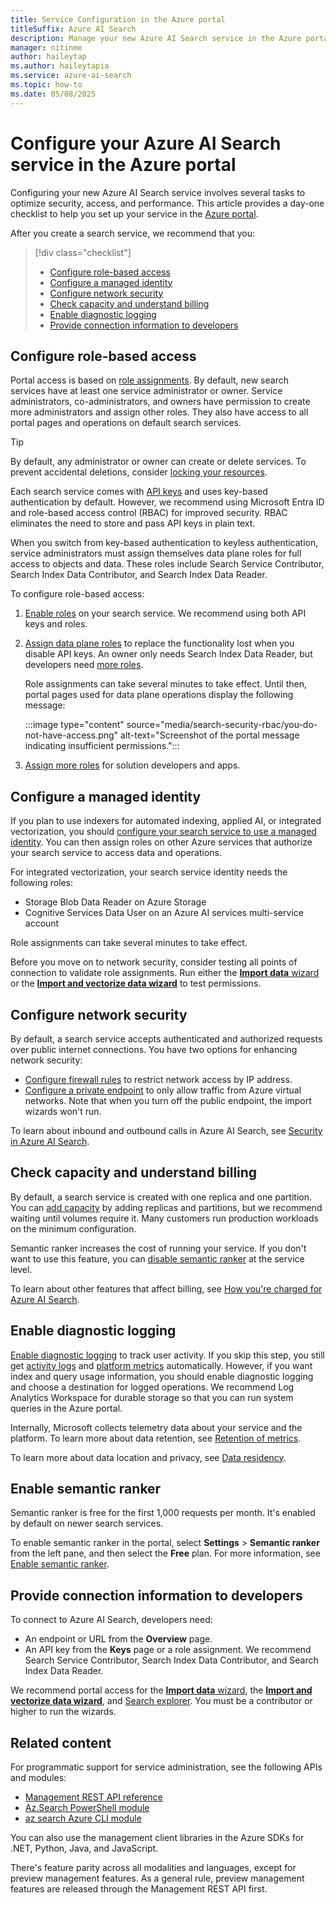 ```yaml
---
title: Service Configuration in the Azure portal
titleSuffix: Azure AI Search
description: Manage your new Azure AI Search service in the Azure portal. This article provides a day-one checklist for configuring RBAC, managed identities, network security, and more.
manager: nitinme
author: haileytap
ms.author: haileytapia
ms.service: azure-ai-search
ms.topic: how-to
ms.date: 05/08/2025
---
```


# Configure your Azure AI Search service in the Azure portal

Configuring your new Azure AI Search service involves several tasks to optimize security, access, and performance. This article provides a day-one checklist to help you set up your service in the [Azure portal](https://portal.azure.com).

After you create a search service, we recommend that you:

> [!div class="checklist"]
>
> + [Configure role-based access](#configure-role-based-access)
> + [Configure a managed identity](#configure-a-managed-identity)
> + [Configure network security](#configure-network-security)
> + [Check capacity and understand billing](#check-capacity-and-understand-billing)
> + [Enable diagnostic logging](#enable-diagnostic-logging)
> + [Provide connection information to developers](#provide-connection-information-to-developers)

## Configure role-based access

Portal access is based on [role assignments](search-security-rbac.md). By default, new search services have at least one service administrator or owner. Service administrators, co-administrators, and owners have permission to create more administrators and assign other roles. They also have access to all portal pages and operations on default search services.

> [!TIP]
> By default, any administrator or owner can create or delete services. To prevent accidental deletions, consider [locking your resources](/azure/azure-resource-manager/management/lock-resources).

Each search service comes with [API keys](search-security-api-keys.md) and uses key-based authentication by default. However, we recommend using Microsoft Entra ID and role-based access control (RBAC) for improved security. RBAC eliminates the need to store and pass API keys in plain text.

When you switch from key-based authentication to keyless authentication, service administrators must assign themselves data plane roles for full access to objects and data. These roles include Search Service Contributor, Search Index Data Contributor, and Search Index Data Reader.

To configure role-based access:

1. [Enable roles](search-security-enable-roles.md) on your search service. We recommend using both API keys and roles.

1. [Assign data plane roles](search-security-rbac.md) to replace the functionality lost when you disable API keys. An owner only needs Search Index Data Reader, but developers need [more roles](search-security-rbac.md#assign-roles).

   Role assignments can take several minutes to take effect. Until then, portal pages used for data plane operations display the following message:

   :::image type="content" source="media/search-security-rbac/you-do-not-have-access.png" alt-text="Screenshot of the portal message indicating insufficient permissions.":::

1. [Assign more roles](search-security-rbac.md) for solution developers and apps.

## Configure a managed identity

If you plan to use indexers for automated indexing, applied AI, or integrated vectorization, you should [configure your search service to use a managed identity](search-howto-managed-identities-data-sources.md). You can then assign roles on other Azure services that authorize your search service to access data and operations.

For integrated vectorization, your search service identity needs the following roles:

+ Storage Blob Data Reader on Azure Storage
+ Cognitive Services Data User on an Azure AI services multi-service account

Role assignments can take several minutes to take effect.

Before you move on to network security, consider testing all points of connection to validate role assignments. Run either the [**Import data** wizard](search-get-started-portal.md) or the [**Import and vectorize data wizard**](search-get-started-portal-image-search.md) to test permissions.

## Configure network security

By default, a search service accepts authenticated and authorized requests over public internet connections. You have two options for enhancing network security:

+ [Configure firewall rules](service-configure-firewall.md) to restrict network access by IP address.
+ [Configure a private endpoint](service-create-private-endpoint.md) to only allow traffic from Azure virtual networks. Note that when you turn off the public endpoint, the import wizards won't run.

To learn about inbound and outbound calls in Azure AI Search, see [Security in Azure AI Search](search-security-overview.md).

## Check capacity and understand billing

By default, a search service is created with one replica and one partition. You can [add capacity](search-capacity-planning.md) by adding replicas and partitions, but we recommend waiting until volumes require it. Many customers run production workloads on the minimum configuration.

Semantic ranker increases the cost of running your service. If you don't want to use this feature, you can [disable semantic ranker](semantic-how-to-enable-disable.md) at the service level.

To learn about other features that affect billing, see [How you're charged for Azure AI Search](search-sku-manage-costs.md#how-youre-charged-for-azure-ai-search).

## Enable diagnostic logging

[Enable diagnostic logging](search-monitor-enable-logging.md) to track user activity. If you skip this step, you still get [activity logs](/azure/azure-monitor/essentials/activity-log) and [platform metrics](/azure/azure-monitor/essentials/data-platform-metrics#types-of-metrics) automatically. However, if you want index and query usage information, you should enable diagnostic logging and choose a destination for logged operations. We recommend Log Analytics Workspace for durable storage so that you can run system queries in the Azure portal.

Internally, Microsoft collects telemetry data about your service and the platform. To learn more about data retention, see [Retention of metrics](/azure/azure-monitor/essentials/data-platform-metrics#retention-of-metrics).

To learn more about data location and privacy, see [Data residency](search-security-overview.md#data-residency).

## Enable semantic ranker

Semantic ranker is free for the first 1,000 requests per month. It's enabled by default on newer search services.

To enable semantic ranker in the portal, select **Settings** > **Semantic ranker** from the left pane, and then select the **Free** plan. For more information, see [Enable semantic ranker](semantic-how-to-enable-disable.md).

## Provide connection information to developers

To connect to Azure AI Search, developers need:

+ An endpoint or URL from the **Overview** page.
+ An API key from the **Keys** page or a role assignment. We recommend Search Service Contributor, Search Index Data Contributor, and Search Index Data Reader.

We recommend portal access for the [**Import data** wizard](search-get-started-portal.md), the [**Import and vectorize data wizard**](search-get-started-portal-import-vectors.md), and [Search explorer](search-explorer.md). You must be a contributor or higher to run the wizards.

## Related content

For programmatic support for service administration, see the following APIs and modules:

+ [Management REST API reference](/rest/api/searchmanagement/)
+ [Az.Search PowerShell module](search-manage-powershell.md)
+ [az search Azure CLI module](search-manage-azure-cli.md)

You can also use the management client libraries in the Azure SDKs for .NET, Python, Java, and JavaScript.

There's feature parity across all modalities and languages, except for preview management features. As a general rule, preview management features are released through the Management REST API first.
